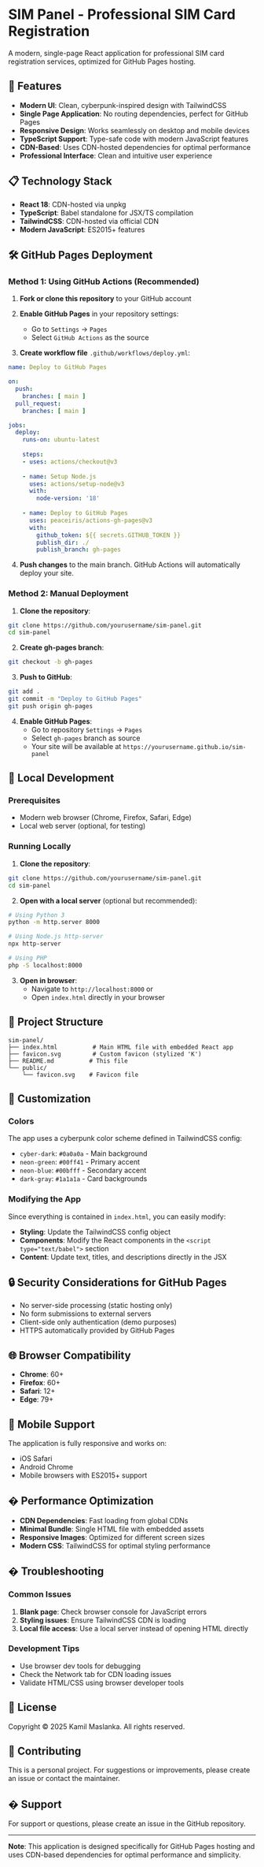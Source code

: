 
<!--- Copyright © 2025 Kamil Maslanka -->

# SIM Panel - Professional SIM Card Registration

A modern, single-page React application for professional SIM card registration services, optimized for GitHub Pages hosting.

## 🚀 Features

- **Modern UI**: Clean, cyberpunk-inspired design with TailwindCSS
- **Single Page Application**: No routing dependencies, perfect for GitHub Pages
- **Responsive Design**: Works seamlessly on desktop and mobile devices
- **TypeScript Support**: Type-safe code with modern JavaScript features
- **CDN-Based**: Uses CDN-hosted dependencies for optimal performance
- **Professional Interface**: Clean and intuitive user experience

## 📋 Technology Stack

- **React 18**: CDN-hosted via unpkg
- **TypeScript**: Babel standalone for JSX/TS compilation
- **TailwindCSS**: CDN-hosted via official CDN
- **Modern JavaScript**: ES2015+ features

## 🛠️ GitHub Pages Deployment

### Method 1: Using GitHub Actions (Recommended)

1. **Fork or clone this repository** to your GitHub account

2. **Enable GitHub Pages** in your repository settings:
   - Go to `Settings` → `Pages`
   - Select `GitHub Actions` as the source

3. **Create workflow file** `.github/workflows/deploy.yml`:
```yaml
name: Deploy to GitHub Pages

on:
  push:
    branches: [ main ]
  pull_request:
    branches: [ main ]

jobs:
  deploy:
    runs-on: ubuntu-latest
    
    steps:
    - uses: actions/checkout@v3
    
    - name: Setup Node.js
      uses: actions/setup-node@v3
      with:
        node-version: '18'
    
    - name: Deploy to GitHub Pages
      uses: peaceiris/actions-gh-pages@v3
      with:
        github_token: ${{ secrets.GITHUB_TOKEN }}
        publish_dir: ./
        publish_branch: gh-pages
```

4. **Push changes** to the main branch. GitHub Actions will automatically deploy your site.

### Method 2: Manual Deployment

1. **Clone the repository**:
```bash
git clone https://github.com/yourusername/sim-panel.git
cd sim-panel
```

2. **Create gh-pages branch**:
```bash
git checkout -b gh-pages
```

3. **Push to GitHub**:
```bash
git add .
git commit -m "Deploy to GitHub Pages"
git push origin gh-pages
```

4. **Enable GitHub Pages**:
   - Go to repository `Settings` → `Pages`
   - Select `gh-pages` branch as source
   - Your site will be available at `https://yourusername.github.io/sim-panel`

## 🔧 Local Development

### Prerequisites
- Modern web browser (Chrome, Firefox, Safari, Edge)
- Local web server (optional, for testing)

### Running Locally

1. **Clone the repository**:
```bash
git clone https://github.com/yourusername/sim-panel.git
cd sim-panel
```

2. **Open with a local server** (optional but recommended):
```bash
# Using Python 3
python -m http.server 8000

# Using Node.js http-server
npx http-server

# Using PHP
php -S localhost:8000
```

3. **Open in browser**:
   - Navigate to `http://localhost:8000` or
   - Open `index.html` directly in your browser

## 📁 Project Structure

```
sim-panel/
├── index.html          # Main HTML file with embedded React app
├── favicon.svg         # Custom favicon (stylized 'K')
├── README.md          # This file
└── public/
    └── favicon.svg    # Favicon file
```

## 🎨 Customization

### Colors
The app uses a cyberpunk color scheme defined in TailwindCSS config:
- `cyber-dark`: `#0a0a0a` - Main background
- `neon-green`: `#00ff41` - Primary accent
- `neon-blue`: `#00bfff` - Secondary accent
- `dark-gray`: `#1a1a1a` - Card backgrounds

### Modifying the App
Since everything is contained in `index.html`, you can easily modify:
- **Styling**: Update the TailwindCSS config object
- **Components**: Modify the React components in the `<script type="text/babel">` section
- **Content**: Update text, titles, and descriptions directly in the JSX

## 🔒 Security Considerations for GitHub Pages

- No server-side processing (static hosting only)
- No form submissions to external servers
- Client-side only authentication (demo purposes)
- HTTPS automatically provided by GitHub Pages

## 🌐 Browser Compatibility

- **Chrome**: 60+
- **Firefox**: 60+
- **Safari**: 12+
- **Edge**: 79+

## 📱 Mobile Support

The application is fully responsive and works on:
- iOS Safari
- Android Chrome
- Mobile browsers with ES2015+ support

## � Performance Optimization

- **CDN Dependencies**: Fast loading from global CDNs
- **Minimal Bundle**: Single HTML file with embedded assets
- **Responsive Images**: Optimized for different screen sizes
- **Modern CSS**: TailwindCSS for optimal styling performance

## � Troubleshooting

### Common Issues

1. **Blank page**: Check browser console for JavaScript errors
2. **Styling issues**: Ensure TailwindCSS CDN is loading
3. **Local file access**: Use a local server instead of opening HTML directly

### Development Tips

- Use browser dev tools for debugging
- Check the Network tab for CDN loading issues
- Validate HTML/CSS using browser developer tools

## 📄 License

Copyright © 2025 Kamil Maslanka. All rights reserved.

## 🤝 Contributing

This is a personal project. For suggestions or improvements, please create an issue or contact the maintainer.

## � Support

For support or questions, please create an issue in the GitHub repository.

---

**Note**: This application is designed specifically for GitHub Pages hosting and uses CDN-based dependencies for optimal performance and simplicity.
